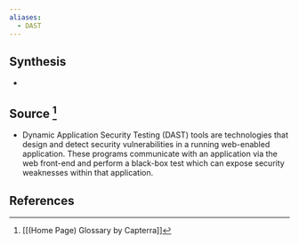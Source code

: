 ```yaml
---
aliases:
  - DAST
---
```

## Synthesis
- 
## Source [^1]
- Dynamic Application Security Testing (DAST) tools are technologies that design and detect security vulnerabilities in a running web-enabled application. These programs communicate with an application via the web front-end and perform a black-box test which can expose security weaknesses within that application.
## References

[^1]: [[(Home Page) Glossary by Capterra]]